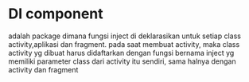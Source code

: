 # DI component

adalah package dimana fungsi inject di deklarasikan untuk setiap class
activity,aplikasi dan fragment. pada saat membuat activity, maka class
activity yg dibuat harus didaftarkan dengan fungsi bernama inject yg memiliki
parameter class dari activity itu sendiri, sama halnya dengan activity dan fragment